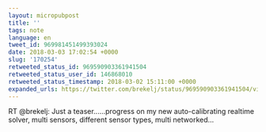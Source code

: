 ```yaml
---
layout: micropubpost
title: ''
tags: note
language: en
tweet_id: 969981451499393024
date: 2018-03-03 17:02:54 +0000
slug: '170254'
retweeted_status_id: 969590903361941504
retweeted_status_user_id: 146868010
retweeted_status_timestamp: 2018-03-02 15:11:00 +0000
expanded_urls: https://twitter.com/brekelj/status/969590903361941504/video/1
---
```

RT @brekelj: Just a teaser......progress on my new auto-calibrating realtime solver, multi sensors, different sensor types, multi networked…
